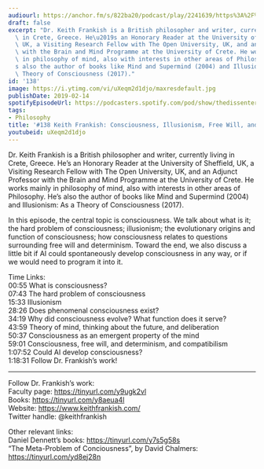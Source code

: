 ```yaml
---
audiourl: https://anchor.fm/s/822ba20/podcast/play/2241639/https%3A%2F%2Fd3ctxlq1ktw2nl.cloudfront.net%2Fproduction%2F2019-0-31%2F9121805-44100-2-9b752afc9d777.m4a
draft: false
excerpt: "Dr. Keith Frankish is a British philosopher and writer, currently living\
  \ in Crete, Greece. He\u2019s an Honorary Reader at the University of Sheffield,\
  \ UK, a Visiting Research Fellow with The Open University, UK, and an Adjunct Professor\
  \ with the Brain and Mind Programme at the University of Crete. He works mainly\
  \ in philosophy of mind, also with interests in other areas of Philosophy. He\u2019\
  s also the author of books like Mind and Supermind (2004) and Illusionism: As a\
  \ Theory of Consciousness (2017)."
id: '138'
image: https://i.ytimg.com/vi/uXeqm2d1djo/maxresdefault.jpg
publishDate: 2019-02-14
spotifyEpisodeUrl: https://podcasters.spotify.com/pod/show/thedissenter/episodes/138-Keith-Frankish-Consciousness--Illusionism--Free-Will--and-AI-e32tl7
tags:
- Philosophy
title: '#138 Keith Frankish: Consciousness, Illusionism, Free Will, and AI'
youtubeid: uXeqm2d1djo
---
```

<div class="timelinks">

Dr. Keith Frankish is a British philosopher and writer, currently living in Crete, Greece. He’s an Honorary Reader at the University of Sheffield, UK, a Visiting Research Fellow with The Open University, UK, and an Adjunct Professor with the Brain and Mind Programme at the University of Crete. He works mainly in philosophy of mind, also with interests in other areas of Philosophy. He’s also the author of books like Mind and Supermind (2004) and Illusionism: As a Theory of Consciousness (2017).

In this episode, the central topic is consciousness. We talk about what is it; the hard problem of consciousness; illusionism; the evolutionary origins and function of consciousness; how consciousness relates to questions surrounding free will and determinism. Toward the end, we also discuss a little bit if AI could spontaneously develop consciousness in any way, or if we would need to program it into it. 

Time Links:  
<time>00:55</time> What is consciousness?  
<time>07:43</time> The hard problem of consciousness                               
<time>15:33</time> Illusionism                
<time>28:26</time> Does phenomenal consciousness exist?                
<time>34:19</time> Why did consciousness evolve? What function does it serve?  
<time>43:59</time> Theory of mind, thinking about the future, and deliberation         
<time>50:37</time> Consciousness as an emergent property of the mind          
<time>59:01</time> Consciousness, free will, and determinism, and compatibilism      
<time>1:07:52</time> Could AI develop consciousness?  
<time>1:18:31</time> Follow Dr. Frankish’s work!

---

Follow Dr. Frankish’s work:  
Faculty page: https://tinyurl.com/y9ugk2vl  
Books: https://tinyurl.com/y8aeua4l  
Website: https://www.keithfrankish.com/  
Twitter handle: @keithfrankish

Other relevant links:  
Daniel Dennett’s books: https://tinyurl.com/y7s5g58s  
“The Meta-Problem of Conciousness”, by David Chalmers: https://tinyurl.com/yd8ej28n
</div>

